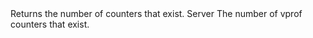 <function name="GetNumCounters" parent="vprof" type="libraryfunc">
	<description>
		Returns the number of counters that exist.
	</description>
	<realm>Server</realm>
	<rets>
		<ret name="counters" type="number">The number of vprof counters that exist.</ret>
	</rets>
</function>